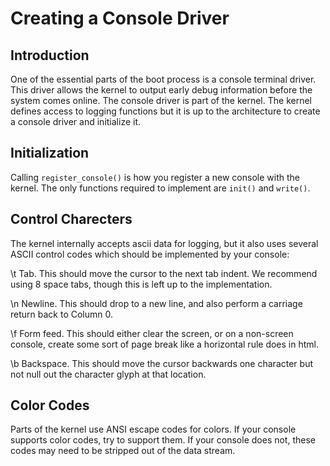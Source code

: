 Creating a Console Driver
==========================

Introduction
-------------
One of the essential parts of the boot process is a console terminal driver.
This driver allows the kernel to output early debug information before the
system comes online. The console driver is part of the kernel. The kernel
defines access to logging functions but it is up to the architecture to create
a console driver and initialize it.

Initialization
---------------
Calling `register_console()` is how you register a new console with the kernel.
The only functions required to implement are `init()` and `write()`.

Control Charecters
-------------------
The kernel internally accepts ascii data for logging, but it also uses several
ASCII control codes which should be implemented by your console:

\t  Tab.    This should move the cursor to the next tab indent.
            We recommend using 8 space tabs, though this is left up to 
            the implementation.

\n  Newline. This should drop to a new line, and also perform a 
            carriage return back to Column 0.

\f  Form feed. This should either clear the screen, or on a non-screen
            console, create some sort of page break like a horizontal rule
            does in html.

\b  Backspace. This should move the cursor backwards one character but not null
               out the character glyph at that location.

Color Codes
-----------
Parts of the kernel use ANSI escape codes for colors. If your console supports
color codes, try to support them. If your console does not, these codes may need
to be stripped out of the data stream.
